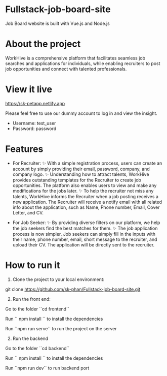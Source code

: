 # Fullstack-job-board-site
Job Board website is built with Vue.js and Node.js

# About the project
WorkHive is a comprehensive platform that facilitates seamless job searches and applications for individuals, while enabling recruiters to post job opportunities and connect with talented professionals.

# View it live
https://sk-petapp.netlify.app

Please feel free to use our dummy account to log in and view the insight. 
- Username: test_user 
- Password: password

# Features
- For Recruiter:
   :sparkles: With a simple registration process, users can create an account by simply providing their email, password, company, and company logo.
   :sparkles: Understanding how to attract talents, WorkHive provides outstanding templates for the Recruiter to create job opportunities. The platform also enables users to view and make any modifications for the jobs later.
   :sparkles: To help the recruiter not miss any talents, WorkHive informs the Recruiter when a job posting receives a new application. The Recruiter will receive a notify email with all related info about the application, such as Name, Phone number, Email, Cover Letter, and CV.

- For Job Seeker:
   :sparkles: By providing diverse filters on our platform, we help the job seekers find the best matches for them.
   :sparkles: The job application process is now simpler. Job seekers can simply fill in the inputs with their name, phone number, email, short message to the recruiter, and upload their CV. The application will be directly sent to the recruiter.

 
# How to run it
1. Clone the project to your local environment:

git clone https://github.com/sk-phan/Fullstack-job-board-site.git

2. Run the front end:

Go to the folder ´´cd frontend´´

Run ´´ npm install ´´ to install the dependencies

Run ´´npm run serve´´ to run the project on the server

2. Run the backend
   
Go to the folder ´´cd backend´´

Run ´´ npm install ´´ to install the dependencies

Run ´´npm run dev´´ to run backend port
   
 
 
